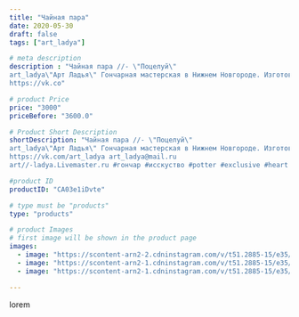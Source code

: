 ```yaml
---
title: "Чайная пара"
date: 2020-05-30
draft: false
tags: ["art_ladya"]

# meta description
description : "Чайная пара //- \"Поцелуй\" 
art_ladya\"Арт Ладья\" Гончарная мастерская в Нижнем Новгороде. Изготовление керамики и мастер//-классы по обучению. 
https://vk.co"

# product Price
price: "3000"
priceBefore: "3600.0"

# Product Short Description
shortDescription: "Чайная пара //- \"Поцелуй\" 
art_ladya\"Арт Ладья\" Гончарная мастерская в Нижнем Новгороде. Изготовление керамики и мастер//-классы по обучению. 
https://vk.com/art_ladya art_ladya@mail.ru 
art//-ladya.Livemaster.ru #гончар #исскуство #potter #exclusive #heart #керамикаручнаяработа #керамиканазаказ #handmade #керамика #гончарнаяпосуда #эксклюзивнаякерамика #painter #decor #ceramicar #nntoday #claygoods #restaurant #earthenware #ceramic #design #ceramicart #сердце #авторскаякерамика #love #decor #claygoods #tankard #earthenware #ceramic #design #кружка #чашечка #ceramicart #clay #любовь #поцелуй #авторскаякерамика"

#product ID
productID: "CA03e1iDvte"

# type must be "products"
type: "products"

# product Images
# first image will be shown in the product page
images:
  - image: "https://scontent-arn2-2.cdninstagram.com/v/t51.2885-15/e35/101057580_990867627995720_1068004202074998262_n.jpg?se=7&tp=1&_nc_ht=scontent-arn2-2.cdninstagram.com&_nc_cat=108&_nc_ohc=2nEGwDh9L-wAX-_8yPN&oh=c6a1317cdacb4c57c044450003dec439&oe=606A9D71&ig_cache_key=MjMyMDcyMzcxNTk1ODkwOTQ0NA%3D%3D.2"
  - image: "https://scontent-arn2-1.cdninstagram.com/v/t51.2885-15/e35/101367979_250527072720891_6720571538961152956_n.jpg?se=7&tp=1&_nc_ht=scontent-arn2-1.cdninstagram.com&_nc_cat=103&_nc_ohc=7EdWqEVbHW4AX_z-YMp&oh=d2bdc185f0c0c93afa1dd01d160a1079&oe=606C00AF&ig_cache_key=MjMyMDcyMzcxNTk3NTY3NzgwMw%3D%3D.2"
  - image: "https://scontent-arn2-1.cdninstagram.com/v/t51.2885-15/e35/101408361_249449302997959_8372044667743655966_n.jpg?se=7&tp=1&_nc_ht=scontent-arn2-1.cdninstagram.com&_nc_cat=107&_nc_ohc=7KCicVfPJW4AX8BHwyR&oh=6b134f0bc09e31482b25791b4dd52b0a&oe=60699D1B&ig_cache_key=MjMyMDcyMzcxNTk4MzkzNDY3NQ%3D%3D.2"

---
```

lorem
